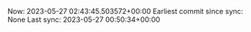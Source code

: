 Now: 2023-05-27 02:43:45.503572+00:00 Earliest commit since sync: None Last sync: 2023-05-27 00:50:34+00:00
